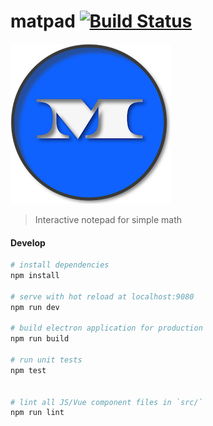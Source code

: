 # matpad [![Build Status](https://github.com/hfitzwater/matpad/workflows/Build/badge.svg?branch=master)]()

![](media/256x256.png)

> Interactive notepad for simple math

#### Develop

``` bash
# install dependencies
npm install

# serve with hot reload at localhost:9080
npm run dev

# build electron application for production
npm run build

# run unit tests
npm test


# lint all JS/Vue component files in `src/`
npm run lint

```
